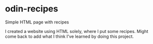 # odin-recipes
Simple HTML page with recipes

I created a website using HTML solely, where I put some recipes.
Might come back to add what I think I've learned by doing this project.
